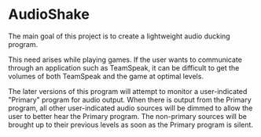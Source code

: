 # AudioShake

The main goal of this project is to create a lightweight audio ducking program. 

This need arises while playing games. If the user wants to communicate through
an application such as TeamSpeak, it can be difficult to get the volumes of both TeamSpeak
and the game at optimal levels. 

The later versions of this program will attempt to monitor a user-indicated "Primary" program 
for audio output. When there is output from the Primary program, all other user-indicated audio 
sources will be dimmed to allow the user to better hear the Primary program. The non-primary
sources will be brought up to their previous levels as soon as the Primary program is silent.
